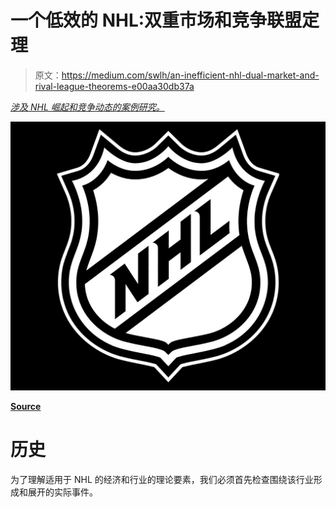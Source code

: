 # 一个低效的 NHL:双重市场和竞争联盟定理

> 原文：<https://medium.com/swlh/an-inefficient-nhl-dual-market-and-rival-league-theorems-e00aa30db37a>

[*涉及 NHL 崛起和竞争动态的案例研究。*](/swlh/manufacturing-in-the-service-economy-and-income-inequality-cd2e9d79e262)

![](img/78331f583668dfa17abc127c3c64448e.png)

[**Source**](http://1000logos.net/nhl-logo/)

# **历史**

为了理解适用于 NHL 的经济和行业的理论要素，我们必须首先检查围绕该行业形成和展开的实际事件。